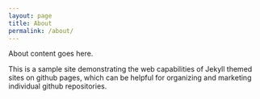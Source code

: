 ```yaml
---
layout: page
title: About
permalink: /about/
---
```


About content goes here.

This is a sample site demonstrating the web capabilities of Jekyll themed sites on github pages, which can be helpful for organizing and marketing individual github repositories.

